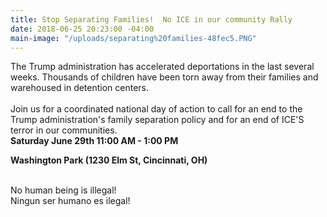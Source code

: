 ```yaml
---
title: Stop Separating Families!  No ICE in our community Rally
date: 2018-06-25 20:23:00 -04:00
main-image: "/uploads/separating%20families-48fec5.PNG"
---
```


The Trump administration has accelerated deportations in the last several weeks. Thousands of children have been torn away from their families and warehoused in detention centers.\
\
Join us for a coordinated national day of action to call for an end to the Trump administration's family separation policy and for an end of ICE'S terror in our communities.\
**Saturday June 29th  11:00 AM - 1:00 PM**

**Washington Park (1230 Elm St, Cincinnati, OH)**

\
No human being is illegal!\
Ningun ser humano es ilegal!
